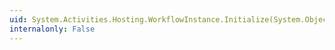 ```yaml
---
uid: System.Activities.Hosting.WorkflowInstance.Initialize(System.Object,System.Activities.DynamicUpdate.DynamicUpdateMap)
internalonly: False
---
```

